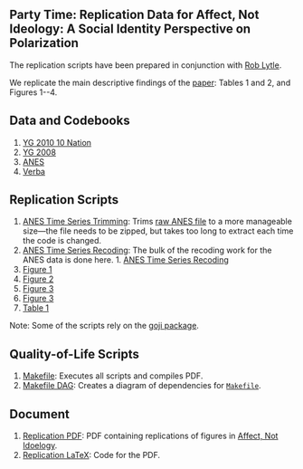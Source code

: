 ## Party Time: Replication Data for Affect, Not Ideology: A Social Identity Perspective on Polarization

The replication scripts have been prepared in conjunction with [Rob Lytle](https://github.com/RobLytle).

We replicate the main descriptive findings of the [paper](http://gsood.com/research/papers/AffectNotIdeology.pdf): Tables 1 and 2, and Figures 1--4.

## Data and Codebooks

1. [YG 2010 10 Nation](data/10nat/)
2. [YG 2008](data/rivers/)
3. [ANES](data/anes/)
4. [Verba](data/verba/)

## Replication Scripts

1. [ANES Time Series Trimming](scripts/01_anes_cdf_trim.R): Trims [raw ANES file](data/anes/raw/anes_timeseries_cdf_dta.zip) to a more manageable size&mdash;the file needs to be zipped, but takes too long to extract each time the code is changed.
2. [ANES Time Series Recoding](scripts/02_wrangle_cdf.R): The bulk of the recoding work for the ANES data is done here. 1. [ANES Time Series Recoding](scripts/01_anes_ts_recode.R)
3. [Figure 1](scripts/03_fig1.R)
4. [Figure 2](scripts/04_fig2.R)
5. [Figure 3](scripts/05_fig3.R)
6. [Figure 3](scripts/06_fig4.R)
7. [Table 1](scripts/07_tab1.R)

Note: Some of the scripts rely on the [goji package](https://github.com/soodoku/goji).

## Quality-of-Life Scripts

1. [Makefile](Makefile): Executes all scripts and compiles PDF.
2. [Makefile DAG](makefile-dag.R): Creates a diagram of dependencies for [`Makefile`](Makefile).

## Document

1. [Replication PDF](doc/isl-2012-replication.pdf): PDF containing replications of figures in [Affect, Not Idoelogy](http://gsood.com/research/papers/AffectNotIdeology.pdf).
2. [Replication LaTeX](doc/isl-2012-replication.tex): Code for the PDF.
